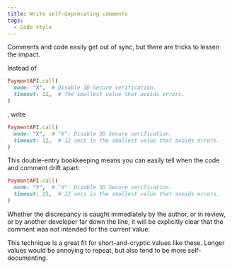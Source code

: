 ```yaml
---
title: Write self-deprecating comments
tags:
  - Code style
---
```


Comments and code easily get out of sync, but there are tricks to lessen the impact.

Instead of

``` ruby
PaymentAPI.call(
  mode: "X",  # Disable 3D Secure verification.
  timeout: 12,  # The smallest value that avoids errors.
)
```

, write

``` ruby
PaymentAPI.call(
  mode: "X",  # "X": Disable 3D Secure verification.
  timeout: 12,  # 12 secs is the smallest value that avoids errors.
)
```

This double-entry bookkeeping means you can easily tell when the code and comment drift apart:

``` ruby
PaymentAPI.call(
  mode: "Y",  # "X": Disable 3D Secure verification.
  timeout: 15,  # 12 secs is the smallest value that avoids errors.
)
```

Whether the discrepancy is caught immediately by the author, or in review, or by another developer far down the line, it will be explicitly clear that the comment was not intended for the current value.

This technique is a great fit for short-and-cryptic values like these. Longer values would be annoying to repeat, but also tend to be more self-documenting.
